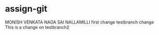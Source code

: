 # assign-git
MONISH VENKATA NAGA SAI NALLAMILLI
first change
testbranch change
This is a change on testbranch2